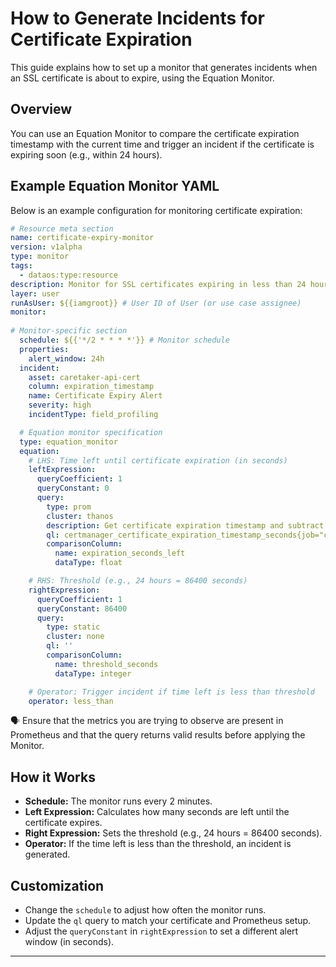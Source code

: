 # How to Generate Incidents for Certificate Expiration

This guide explains how to set up a monitor that generates incidents when an SSL certificate is about to expire, using the Equation Monitor.

## Overview

You can use an Equation Monitor to compare the certificate expiration timestamp with the current time and trigger an incident if the certificate is expiring soon (e.g., within 24 hours).

## Example Equation Monitor YAML

Below is an example configuration for monitoring certificate expiration:

```yaml
# Resource meta section
name: certificate-expiry-monitor
version: v1alpha
type: monitor
tags:
  - dataos:type:resource
description: Monitor for SSL certificates expiring in less than 24 hours
layer: user
runAsUser: ${{iamgroot}} # User ID of User (or use case assignee)
monitor:
  
# Monitor-specific section
  schedule: ${{'*/2 * * * *'}} # Monitor schedule
  properties:
    alert_window: 24h
  incident:
    asset: caretaker-api-cert
    column: expiration_timestamp
    name: Certificate Expiry Alert
    severity: high
    incidentType: field_profiling

  # Equation monitor specification
  type: equation_monitor
  equation:
    # LHS: Time left until certificate expiration (in seconds)
    leftExpression:
      queryCoefficient: 1
      queryConstant: 0
      query:
        type: prom
        cluster: thanos
        description: Get certificate expiration timestamp and subtract current time
        ql: certmanager_certificate_expiration_timestamp_seconds{job="cert-manager-ds", name="caretaker-api-cert"} - time()
        comparisonColumn:
          name: expiration_seconds_left
          dataType: float

    # RHS: Threshold (e.g., 24 hours = 86400 seconds)
    rightExpression:
      queryCoefficient: 1
      queryConstant: 86400
      query:
        type: static
        cluster: none
        ql: ''
        comparisonColumn:
          name: threshold_seconds
          dataType: integer

    # Operator: Trigger incident if time left is less than threshold
    operator: less_than
```
<aside class="callout">
🗣️ Ensure that the metrics you are trying to observe are present in Prometheus and that the query returns valid results before applying the Monitor.
</aside>

## How it Works

- **Schedule:** The monitor runs every 2 minutes.
- **Left Expression:** Calculates how many seconds are left until the certificate expires.
- **Right Expression:** Sets the threshold (e.g., 24 hours = 86400 seconds).
- **Operator:** If the time left is less than the threshold, an incident is generated.

## Customization

- Change the `schedule` to adjust how often the monitor runs.
- Update the `ql` query to match your certificate and Prometheus setup.
- Adjust the `queryConstant` in `rightExpression` to set a different alert window (in seconds).


---

 

